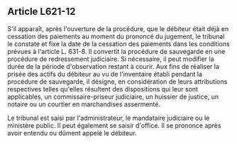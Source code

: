 Article L621-12
----
S'il apparaît, après l'ouverture de la procédure, que le débiteur était déjà en
cessation des paiements au moment du prononcé du jugement, le tribunal le
constate et fixe la date de la cessation des paiements dans les conditions
prévues à l'article L. 631-8. Il convertit la procédure de sauvegarde en une
procédure de redressement judiciaire. Si nécessaire, il peut modifier la durée
de la période d'observation restant à courir. Aux fins de réaliser la prisée des
actifs du débiteur au vu de l'inventaire établi pendant la procédure de
sauvegarde, il désigne, en considération de leurs attributions respectives
telles qu'elles résultent des dispositions qui leur sont applicables, un
commissaire-priseur judiciaire, un huissier de justice, un notaire ou un
courtier en marchandises assermenté.

Le tribunal est saisi par l'administrateur, le mandataire judiciaire ou le
ministère public. Il peut également se saisir d'office. Il se prononce après
avoir entendu ou dûment appelé le débiteur.
